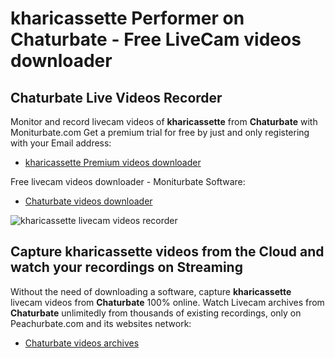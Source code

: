 # kharicassette Performer on Chaturbate - Free LiveCam videos downloader

## Chaturbate Live Videos Recorder

Monitor and record livecam videos of **kharicassette** from **Chaturbate** with Moniturbate.com
Get a premium trial for free by just and only registering with your Email address:
* [kharicassette Premium videos downloader](https://moniturbate.com/request-demo-licence-key.html)

Free livecam videos downloader - Moniturbate Software:
* [Chaturbate videos downloader](https://moniturbate.com/moniturbate-download-software.html)

![kharicassette livecam videos recorder](https://peachurnet.com/templates/moniturbate-software.png)


## Capture kharicassette videos from the Cloud and watch your recordings on Streaming

Without the need of downloading a software, capture **kharicassette** livecam videos from **Chaturbate** 100% online.
Watch Livecam archives from **Chaturbate** unlimitedly from thousands of existing recordings, only on Peachurbate.com and its websites network:
* [Chaturbate videos archives](https://peachurnet.com/)